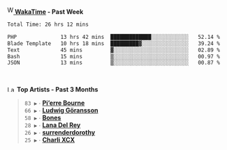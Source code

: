 <img src="https://github.com/dxnter/dxnter/assets/17434202/67b21fa4-d36d-46f9-9dec-f23d976b00ef" alt="WakaTime Logo" width="14" height="18"/><a href="https://wakatime.com/@dxnter" target="_blank"><strong> WakaTime</strong></a><strong> - Past Week</strong>

<!--START_SECTION:waka-->

```txt
Total Time: 26 hrs 12 mins

PHP              13 hrs 42 mins  █████████████░░░░░░░░░░░░   52.14 %
Blade Template   10 hrs 18 mins  █████████▓░░░░░░░░░░░░░░░   39.24 %
Text             45 mins         ▓░░░░░░░░░░░░░░░░░░░░░░░░   02.89 %
Bash             15 mins         ▒░░░░░░░░░░░░░░░░░░░░░░░░   00.97 %
JSON             13 mins         ▒░░░░░░░░░░░░░░░░░░░░░░░░   00.87 %
```

<!--END_SECTION:waka-->

<br/>

<!--START_LASTFM_ARTISTS:{"period": "3month", "rows": 6}-->
<a href="https://last.fm" target="_blank"><img src="https://user-images.githubusercontent.com/17434202/215290617-e793598d-d7c9-428f-9975-156db1ba89cc.svg" alt="Last.fm Logo" width="18" height="13"/></a> **Top Artists - Past 3 Months**

> `83 ▶️` ∙ **[Pi’erre Bourne](https://www.last.fm/music/Pi%E2%80%99erre+Bourne)**<br/>
> `66 ▶️` ∙ **[Ludwig Göransson](https://www.last.fm/music/Ludwig+G%C3%B6ransson)**<br/>
> `58 ▶️` ∙ **[Bones](https://www.last.fm/music/Bones)**<br/>
> `28 ▶️` ∙ **[Lana Del Rey](https://www.last.fm/music/Lana+Del+Rey)**<br/>
> `26 ▶️` ∙ **[surrenderdorothy](https://www.last.fm/music/surrenderdorothy)**<br/>
> `25 ▶️` ∙ **[Charli XCX](https://www.last.fm/music/Charli+XCX)**<br/>
<!--END_LASTFM_ARTISTS-->
